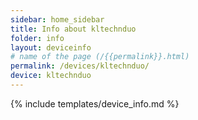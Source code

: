 ```yaml
---
sidebar: home_sidebar
title: Info about kltechnduo
folder: info
layout: deviceinfo
# name of the page (/{{permalink}}.html)
permalink: /devices/kltechnduo/
device: kltechnduo
---
```

{% include templates/device_info.md %}
